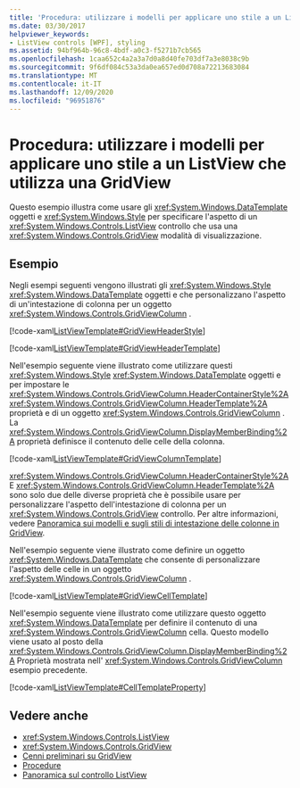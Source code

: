 ```yaml
---
title: 'Procedura: utilizzare i modelli per applicare uno stile a un ListView che utilizza una GridView'
ms.date: 03/30/2017
helpviewer_keywords:
- ListView controls [WPF], styling
ms.assetid: 94bf964b-96c8-4bdf-a0c3-f5271b7cb565
ms.openlocfilehash: 1caa652c4a2a3a7d0a8d40fe703df7a3e8038c9b
ms.sourcegitcommit: 9f6df084c53a3da0ea657ed0d708a72213683084
ms.translationtype: MT
ms.contentlocale: it-IT
ms.lasthandoff: 12/09/2020
ms.locfileid: "96951876"
---
```

# <a name="how-to-use-templates-to-style-a-listview-that-uses-gridview"></a>Procedura: utilizzare i modelli per applicare uno stile a un ListView che utilizza una GridView
Questo esempio illustra come usare gli <xref:System.Windows.DataTemplate> oggetti e <xref:System.Windows.Style> per specificare l'aspetto di un <xref:System.Windows.Controls.ListView> controllo che usa una <xref:System.Windows.Controls.GridView> modalità di visualizzazione.  
  
## <a name="example"></a>Esempio  
 Negli esempi seguenti vengono illustrati gli <xref:System.Windows.Style> <xref:System.Windows.DataTemplate> oggetti e che personalizzano l'aspetto di un'intestazione di colonna per un oggetto <xref:System.Windows.Controls.GridViewColumn> .  
  
 [!code-xaml[ListViewTemplate#GridViewHeaderStyle](~/samples/snippets/csharp/VS_Snippets_Wpf/ListViewTemplate/CS/window1.xaml#gridviewheaderstyle)]  
  
 [!code-xaml[ListViewTemplate#GridViewHeaderTemplate](~/samples/snippets/csharp/VS_Snippets_Wpf/ListViewTemplate/CS/window1.xaml#gridviewheadertemplate)]  
  
 Nell'esempio seguente viene illustrato come utilizzare questi <xref:System.Windows.Style> <xref:System.Windows.DataTemplate> oggetti e per impostare le <xref:System.Windows.Controls.GridViewColumn.HeaderContainerStyle%2A> <xref:System.Windows.Controls.GridViewColumn.HeaderTemplate%2A> proprietà e di un oggetto <xref:System.Windows.Controls.GridViewColumn> . La <xref:System.Windows.Controls.GridViewColumn.DisplayMemberBinding%2A> proprietà definisce il contenuto delle celle della colonna.  
  
 [!code-xaml[ListViewTemplate#GridViewColumnTemplate](~/samples/snippets/csharp/VS_Snippets_Wpf/ListViewTemplate/CS/window1.xaml#gridviewcolumntemplate)]  
  
 <xref:System.Windows.Controls.GridViewColumn.HeaderContainerStyle%2A>E <xref:System.Windows.Controls.GridViewColumn.HeaderTemplate%2A> sono solo due delle diverse proprietà che è possibile usare per personalizzare l'aspetto dell'intestazione di colonna per un <xref:System.Windows.Controls.GridView> controllo. Per altre informazioni, vedere [Panoramica sui modelli e sugli stili di intestazione delle colonne in GridView](gridview-column-header-styles-and-templates-overview.md).  
  
 Nell'esempio seguente viene illustrato come definire un oggetto <xref:System.Windows.DataTemplate> che consente di personalizzare l'aspetto delle celle in un oggetto <xref:System.Windows.Controls.GridViewColumn> .  
  
 [!code-xaml[ListViewTemplate#GridViewCellTemplate](~/samples/snippets/csharp/VS_Snippets_Wpf/ListViewTemplate/CS/window1.xaml#gridviewcelltemplate)]  
  
 Nell'esempio seguente viene illustrato come utilizzare questo oggetto <xref:System.Windows.DataTemplate> per definire il contenuto di una <xref:System.Windows.Controls.GridViewColumn> cella. Questo modello viene usato al posto della <xref:System.Windows.Controls.GridViewColumn.DisplayMemberBinding%2A> Proprietà mostrata nell' <xref:System.Windows.Controls.GridViewColumn> esempio precedente.  
  
 [!code-xaml[ListViewTemplate#CellTemplateProperty](~/samples/snippets/csharp/VS_Snippets_Wpf/ListViewTemplate/CS/window1.xaml#celltemplateproperty)]  
  
## <a name="see-also"></a>Vedere anche

- <xref:System.Windows.Controls.ListView>
- <xref:System.Windows.Controls.GridView>
- [Cenni preliminari su GridView](gridview-overview.md)
- [Procedure](listview-how-to-topics.md)
- [Panoramica sul controllo ListView](listview-overview.md)
